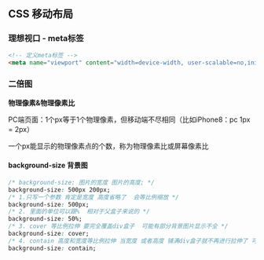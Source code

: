 ## CSS 移动布局

### 理想视口 - meta标签

```html
<!-- 定义meta标签 -->
<meta name="viewport" content="width=device-width, user-scalable=no,initial-scale=1.0,maximum-scale=1.0,minimum-scale=1.0" />
```

### 二倍图

**物理像素&物理像素比**

PC端页面：1个px等于1个物理像素，但移动端不尽相同（比如iPhone8：pc 1px = 2px）

一个px能显示的物理像素点的个数，称为物理像素比或屏幕像素比

#### background-size 背景图

```css
/* background-size: 图片的宽度 图片的高度; */
background-size: 500px 200px;
/* 1.只写一个参数 肯定是宽度 高度省略了  会等比例缩放 */
background-size: 500px;
/* 2. 里面的单位可以跟%  相对于父盒子来说的 */
background-size: 50%;
/* 3. cover 等比例拉伸 要完全覆盖div盒子  可能有部分背景图片显示不全 */
background-size: cover;
/* 4. contain 高度和宽度等比例拉伸 当宽度 或者高度 铺满div盒子就不再进行拉伸了 可能有部分空白区域 */
background-size: contain;
```

